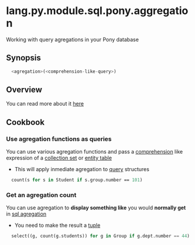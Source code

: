 # lang.py.module.sql.pony.aggregation

Working with query agregations in your Pony database

## Synopsis

```py
  <agregation>(<comprehension-like-query>)
```

## Overview

You can read more about it [here](https://docs.ponyorm.org/aggregations.html)

## Cookbook

### Use agregation functions as queries

You can use various agregation functions and pass a [comprehension](./7lub.md) like
expression of a [collection set](./0n1h.md) or [entity table](./6p3h.md)

- This will apply inmediate agregation to [query](./ca6a.md) structures

```p
  count(s for s in Student if s.group.number == 101)
```

### Get an agregation count

You can use agregation to **display something like** you would **normally get**
in [sql agregation](./6mxs.md)

- You need to make the result a [tuple](./hsr4.md)

```py
  select((g, count(g.students)) for g in Group if g.dept.number == 44)
```
